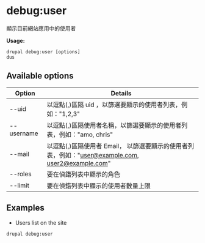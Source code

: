 # debug:user
顯示目前網站應用中的使用者

**Usage:**
```
drupal debug:user [options]
dus
```

## Available options
Option | Details
-------|-------------
--uid | 以逗點(,)區隔 uid ，以篩選要顯示的使用者列表，例如："1,2,3"
--username | 以逗點(,)區隔使用者名稱，以篩選要顯示的使用者列表，例如："amo, chris"
--mail | 以逗點(,)區隔使用者 Email， 以篩選要顯示的使用者列表，例如："user@example.com, user2@example.com"
--roles | 要在偵錯列表中顯示的角色
--limit | 要在偵錯列表中顯示的使用者數量上限

## Examples
* Users list on the site
```
drupal debug:user
```

